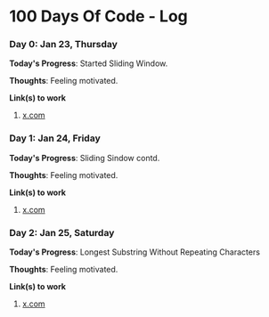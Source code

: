  # 100 Days Of Code - Log

### Day 0: Jan 23, Thursday

**Today's Progress**: Started Sliding Window.

**Thoughts**: Feeling motivated.

**Link(s) to work**
1. [x.com](https://x.com/AshishUdbhav/status/1882496996877259109)

### Day 1: Jan 24, Friday

**Today's Progress**: Sliding Sindow contd.

**Thoughts**: Feeling motivated.

**Link(s) to work**
1. [x.com](https://x.com/AshishUdbhav/status/1882842054474268992)

### Day 2: Jan 25, Saturday

**Today's Progress**: Longest Substring Without Repeating Characters

**Thoughts**: Feeling motivated.

**Link(s) to work**
1. [x.com](https://x.com/AshishUdbhav/status/1883218005192302975)
